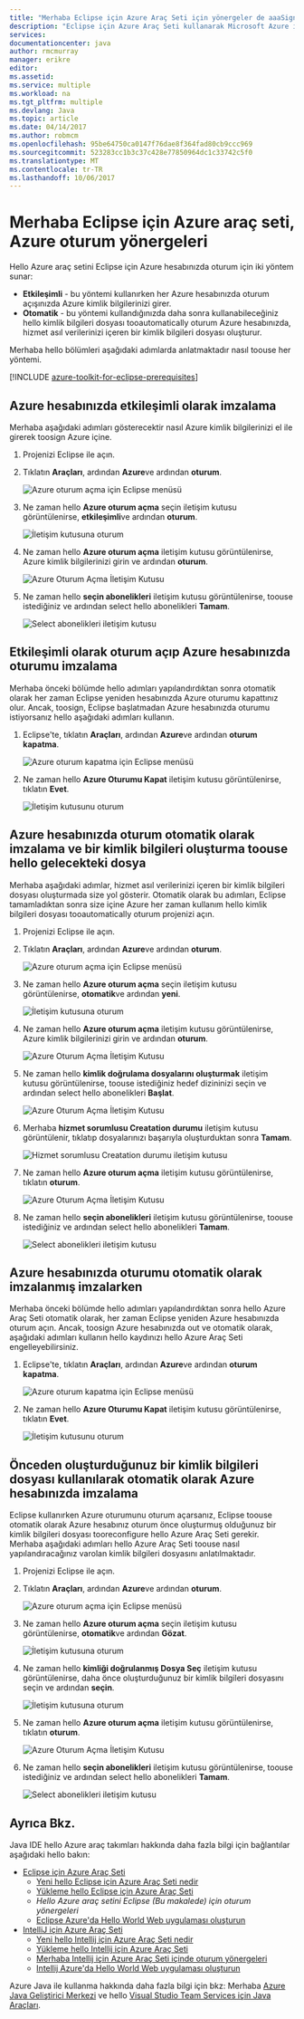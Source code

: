 ```yaml
---
title: "Merhaba Eclipse için Azure Araç Seti için yönergeler de aaaSign | Microsoft Docs"
description: "Eclipse için Azure Araç Seti kullanarak Microsoft Azure içine toosign hello nasıl öğrenin."
services: 
documentationcenter: java
author: rmcmurray
manager: erikre
editor: 
ms.assetid: 
ms.service: multiple
ms.workload: na
ms.tgt_pltfrm: multiple
ms.devlang: Java
ms.topic: article
ms.date: 04/14/2017
ms.author: robmcm
ms.openlocfilehash: 95be64750ca0147f76dae8f364fad80cb9ccc969
ms.sourcegitcommit: 523283cc1b3c37c428e77850964dc1c33742c5f0
ms.translationtype: MT
ms.contentlocale: tr-TR
ms.lasthandoff: 10/06/2017
---
```

# <a name="azure-sign-in-instructions-for-hello-azure-toolkit-for-eclipse"></a>Merhaba Eclipse için Azure araç seti, Azure oturum yönergeleri

Hello Azure araç setini Eclipse için Azure hesabınızda oturum için iki yöntem sunar:

  * **Etkileşimli** - bu yöntemi kullanırken her Azure hesabınızda oturum açışınızda Azure kimlik bilgilerinizi girer.
  * **Otomatik** - bu yöntemi kullandığınızda daha sonra kullanabileceğiniz hello kimlik bilgileri dosyası tooautomatically oturum Azure hesabınızda, hizmet asıl verilerinizi içeren bir kimlik bilgileri dosyası oluşturur.

Merhaba hello bölümleri aşağıdaki adımlarda anlatmaktadır nasıl toouse her yöntemi.

[!INCLUDE [azure-toolkit-for-eclipse-prerequisites](../includes/azure-toolkit-for-eclipse-prerequisites.md)]

## <a name="signing-into-your-azure-account-interactively"></a>Azure hesabınızda etkileşimli olarak imzalama

Merhaba aşağıdaki adımları gösterecektir nasıl Azure kimlik bilgilerinizi el ile girerek toosign Azure içine.

1. Projenizi Eclipse ile açın.

1. Tıklatın **Araçları**, ardından **Azure**ve ardından **oturum**.

   ![Azure oturum açma için Eclipse menüsü][I01]

1. Ne zaman hello **Azure oturum açma** seçin iletişim kutusu görüntülenirse, **etkileşimli**ve ardından **oturum**.

   ![İletişim kutusuna oturum][I02]

1. Ne zaman hello **Azure oturum açma** iletişim kutusu görüntülenirse, Azure kimlik bilgilerinizi girin ve ardından **oturum**.

   ![Azure Oturum Açma İletişim Kutusu][I03]

1. Ne zaman hello **seçin abonelikleri** iletişim kutusu görüntülenirse, toouse istediğiniz ve ardından select hello abonelikleri **Tamam**.

   ![Select abonelikleri iletişim kutusu][I04]

## <a name="signing-out-of-your-azure-account-when-you-signed-in-interactively"></a>Etkileşimli olarak oturum açıp Azure hesabınızda oturumu imzalama

Merhaba önceki bölümde hello adımları yapılandırdıktan sonra otomatik olarak her zaman Eclipse yeniden hesabınızda Azure oturumu kapattınız olur. Ancak, toosign, Eclipse başlatmadan Azure hesabınızda oturumu istiyorsanız hello aşağıdaki adımları kullanın.

1. Eclipse'te, tıklatın **Araçları**, ardından **Azure**ve ardından **oturum kapatma**.

   ![Azure oturum kapatma için Eclipse menüsü][L01]

1. Ne zaman hello **Azure Oturumu Kapat** iletişim kutusu görüntülenirse, tıklatın **Evet**.

   ![İletişim kutusunu oturum][L02]

## <a name="signing-into-your-azure-account-automatically-and-creating-a-credentials-file-toouse-in-hello-future"></a>Azure hesabınızda oturum otomatik olarak imzalama ve bir kimlik bilgileri oluşturma toouse hello gelecekteki dosya

Merhaba aşağıdaki adımlar, hizmet asıl verilerinizi içeren bir kimlik bilgileri dosyası oluşturmada size yol gösterir. Otomatik olarak bu adımları, Eclipse tamamladıktan sonra size içine Azure her zaman kullanım hello kimlik bilgileri dosyası tooautomatically oturum projenizi açın.

1. Projenizi Eclipse ile açın.

1. Tıklatın **Araçları**, ardından **Azure**ve ardından **oturum**.

   ![Azure oturum açma için Eclipse menüsü][A01]

1. Ne zaman hello **Azure oturum açma** seçin iletişim kutusu görüntülenirse, **otomatik**ve ardından **yeni**.

   ![İletişim kutusuna oturum][A02]

1. Ne zaman hello **Azure oturum açma** iletişim kutusu görüntülenirse, Azure kimlik bilgilerinizi girin ve ardından **oturum**.

   ![Azure Oturum Açma İletişim Kutusu][A03]

1. Ne zaman hello **kimlik doğrulama dosyalarını oluşturmak** iletişim kutusu görüntülenirse, toouse istediğiniz hedef dizininizi seçin ve ardından select hello abonelikleri **Başlat**.

   ![Azure Oturum Açma İletişim Kutusu][A04]

1. Merhaba **hizmet sorumlusu Creatation durumu** iletişim kutusu görüntülenir, tıklatıp dosyalarınızı başarıyla oluşturduktan sonra **Tamam**.

   ![Hizmet sorumlusu Creatation durumu iletişim kutusu][A05]

1. Ne zaman hello **Azure oturum açma** iletişim kutusu görüntülenirse, tıklatın **oturum**.

   ![Azure Oturum Açma İletişim Kutusu][A06]

1. Ne zaman hello **seçin abonelikleri** iletişim kutusu görüntülenirse, toouse istediğiniz ve ardından select hello abonelikleri **Tamam**.

   ![Select abonelikleri iletişim kutusu][A07]

## <a name="signing-out-of-your-azure-account-when-you-signed-in-automatically"></a>Azure hesabınızda oturumu otomatik olarak imzalanmış imzalarken

Merhaba önceki bölümde hello adımları yapılandırdıktan sonra hello Azure Araç Seti otomatik olarak, her zaman Eclipse yeniden Azure hesabınızda oturum açın. Ancak, toosign Azure hesabınızda out ve otomatik olarak, aşağıdaki adımları kullanın hello kaydınızı hello Azure Araç Seti engelleyebilirsiniz.

1. Eclipse'te, tıklatın **Araçları**, ardından **Azure**ve ardından **oturum kapatma**.

   ![Azure oturum kapatma için Eclipse menüsü][L01]

1. Ne zaman hello **Azure Oturumu Kapat** iletişim kutusu görüntülenirse, tıklatın **Evet**.

   ![İletişim kutusunu oturum][L03]

## <a name="signing-into-your-azure-account-automatically-using-a-credentials-file-which-you-have-already-created"></a>Önceden oluşturduğunuz bir kimlik bilgileri dosyası kullanılarak otomatik olarak Azure hesabınızda imzalama

Eclipse kullanırken Azure oturumunu oturum açarsanız, Eclipse toouse otomatik olarak Azure hesabınız oturum önce oluşturmuş olduğunuz bir kimlik bilgileri dosyası tooreconfigure hello Azure Araç Seti gerekir. Merhaba aşağıdaki adımları hello Azure Araç Seti toouse nasıl yapılandıracağınız varolan kimlik bilgileri dosyasını anlatılmaktadır.

1. Projenizi Eclipse ile açın.

1. Tıklatın **Araçları**, ardından **Azure**ve ardından **oturum**.

   ![Azure oturum açma için Eclipse menüsü][A01]

1. Ne zaman hello **Azure oturum açma** seçin iletişim kutusu görüntülenirse, **otomatik**ve ardından **Gözat**.

   ![İletişim kutusuna oturum][A02]

1. Ne zaman hello **kimliği doğrulanmış Dosya Seç** iletişim kutusu görüntülenirse, daha önce oluşturduğunuz bir kimlik bilgileri dosyasını seçin ve ardından **seçin**.

   ![İletişim kutusuna oturum][A08]

1. Ne zaman hello **Azure oturum açma** iletişim kutusu görüntülenirse, tıklatın **oturum**.

   ![Azure Oturum Açma İletişim Kutusu][A06]

1. Ne zaman hello **seçin abonelikleri** iletişim kutusu görüntülenirse, toouse istediğiniz ve ardından select hello abonelikleri **Tamam**.

   ![Select abonelikleri iletişim kutusu][A07]

## <a name="see-also"></a>Ayrıca Bkz.
Java IDE hello Azure araç takımları hakkında daha fazla bilgi için bağlantılar aşağıdaki hello bakın:

* [Eclipse için Azure Araç Seti]
  * [Yeni hello Eclipse için Azure Araç Seti nedir]
  * [Yükleme hello Eclipse için Azure Araç Seti]
  * *Hello Azure araç setini Eclipse (Bu makalede) için oturum yönergeleri*
  * [Eclipse Azure'da Hello World Web uygulaması oluşturun]
* [IntelliJ için Azure Araç Seti]
  * [Yeni hello Intellij için Azure Araç Seti nedir]
  * [Yükleme hello Intellij için Azure Araç Seti]
  * [Merhaba Intellij için Azure Araç Seti içinde oturum yönergeleri]
  * [Intellij Azure'da Hello World Web uygulaması oluşturun]

Azure Java ile kullanma hakkında daha fazla bilgi için bkz: Merhaba [Azure Java Geliştirici Merkezi] ve hello [Visual Studio Team Services için Java Araçları].

<!-- URL List -->

[Eclipse için Azure Araç Seti]: ./azure-toolkit-for-eclipse.md
[IntelliJ için Azure Araç Seti]: ./azure-toolkit-for-intellij.md
[Eclipse Azure'da Hello World Web uygulaması oluşturun]: ./app-service-web/app-service-web-eclipse-create-hello-world-web-app.md
[Intellij Azure'da Hello World Web uygulaması oluşturun]: ./app-service-web/app-service-web-intellij-create-hello-world-web-app.md
[Yükleme hello Eclipse için Azure Araç Seti]: ./azure-toolkit-for-eclipse-installation.md
[Yükleme hello Intellij için Azure Araç Seti]: ./azure-toolkit-for-intellij-installation.md
[Sign In Instructions for hello Azure Toolkit for Eclipse]: ./azure-toolkit-for-eclipse-sign-in-instructions.md
[Merhaba Intellij için Azure Araç Seti içinde oturum yönergeleri]: ./azure-toolkit-for-intellij-sign-in-instructions.md
[Yeni hello Eclipse için Azure Araç Seti nedir]: ./azure-toolkit-for-eclipse-whats-new.md
[Yeni hello Intellij için Azure Araç Seti nedir]: ./azure-toolkit-for-intellij-whats-new.md

[Azure Java Geliştirici Merkezi]: https://azure.microsoft.com/develop/java/
[Visual Studio Team Services için Java Araçları]: https://java.visualstudio.com/

<!-- IMG List -->

[I01]: ./media/azure-toolkit-for-eclipse-sign-in-instructions/I01.png
[I02]: ./media/azure-toolkit-for-eclipse-sign-in-instructions/I02.png
[I03]: ./media/azure-toolkit-for-eclipse-sign-in-instructions/I03.png
[I04]: ./media/azure-toolkit-for-eclipse-sign-in-instructions/I04.png

[A01]: ./media/azure-toolkit-for-eclipse-sign-in-instructions/A01.png
[A02]: ./media/azure-toolkit-for-eclipse-sign-in-instructions/A02.png
[A03]: ./media/azure-toolkit-for-eclipse-sign-in-instructions/A03.png
[A04]: ./media/azure-toolkit-for-eclipse-sign-in-instructions/A04.png
[A05]: ./media/azure-toolkit-for-eclipse-sign-in-instructions/A05.png
[A06]: ./media/azure-toolkit-for-eclipse-sign-in-instructions/A06.png
[A07]: ./media/azure-toolkit-for-eclipse-sign-in-instructions/A07.png
[A08]: ./media/azure-toolkit-for-eclipse-sign-in-instructions/A08.png

[L01]: ./media/azure-toolkit-for-eclipse-sign-in-instructions/L01.png
[L02]: ./media/azure-toolkit-for-eclipse-sign-in-instructions/L02.png
[L03]: ./media/azure-toolkit-for-eclipse-sign-in-instructions/L03.png

